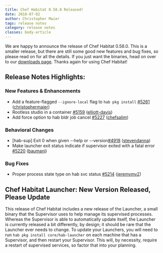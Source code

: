 ```yaml
---
title: Chef Habitat 0.58.0 Released!
date: 2018-07-02
author: Christopher Maier
tags: release notes
category: release notes
classes: body-article
---
```


We are happy to announce the release of Chef Habitat 0.58.0. This is a smaller release, but there are still some good new features and bug fixes, so please read on for all the details. If you just want the binaries, head on over to our [downloads page](https://www.habitat.sh/docs/install-habitat/install-cli). Thanks again for using Chef Habitat!

## Release Notes Highlights:

### New Features & Enhancements
- Add a feature-flagged `--ignore-local` flag to `hab pkg install` [#5261](https://github.com/habitat-sh/habitat/pull/5261) ([christophermaier](https://github.com/christophermaier))
- Rootless studio in a container [#5159](https://github.com/habitat-sh/habitat/pull/5159) ([elliott-davis](https://github.com/elliott-davis))
- Add force option to hab bldr job cancel [#5227](https://github.com/habitat-sh/habitat/pull/5227) ([chefsalim](https://github.com/chefsalim))

### Behavioral Changes
- [hab-sup] Exit 0 when given --help or --version[#4918](https://github.com/habitat-sh/habitat/pull/4918) ([stevendanna](https://github.com/stevendanna))
- Make launcher exit status indicate if supervisor exited with a fatal error [#5220](https://github.com/habitat-sh/habitat/pull/5220) ([baumanj](https://github.com/baumanj))

### Bug Fixes
- Proper process state type on hab svc status [#5214](https://github.com/habitat-sh/habitat/pull/5214) ([jeremymv2](https://github.com/jeremymv2))

## Chef Habitat Launcher: New Version Released, Please Update
This release of Chef Habitat includes a new release of the Launcher, a small binary that the Supervisor uses to help manage its supervised processes. Whereas the Supervisor is able to automatically update itself, the Launcher is currently released a bit differently, by design; it should be rare that the Launcher ever needs to change. To update your Launchers, you will need to run `hab pkg install core/hab-launcher` on each machine that has a Supervisor, and then restart your Supervisor. This will, by necessity, require a restart of supervised services, so factor that into your planning.

